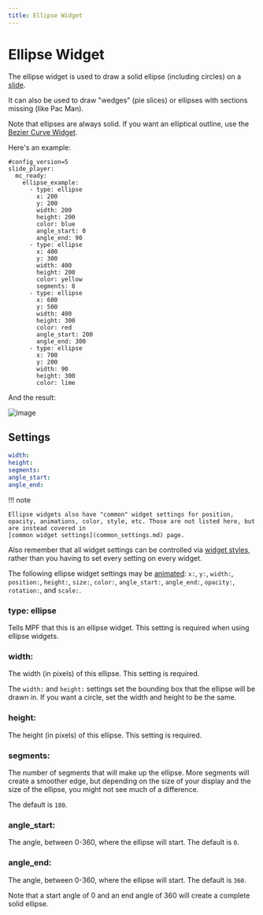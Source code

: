 ```yaml
---
title: Ellipse Widget
---
```


# Ellipse Widget


The ellipse widget is used to draw a solid ellipse (including circles)
on a [slide](../slides/index.md).

It can also be used to draw "wedges" (pie slices) or ellipses with
sections missing (like Pac Man).

Note that ellipses are always solid. If you want an elliptical outline,
use the [Bezier Curve Widget](bezier.md).

Here's an example:

``` mpf-mc-config
#config_version=5
slide_player:
  mc_ready:
    ellipse_example:
      - type: ellipse
        x: 200
        y: 200
        width: 200
        height: 200
        color: blue
        angle_start: 0
        angle_end: 90
      - type: ellipse
        x: 400
        y: 300
        width: 400
        height: 200
        color: yellow
        segments: 8
      - type: ellipse
        x: 600
        y: 500
        width: 400
        height: 300
        color: red
        angle_start: 200
        angle_end: 300
      - type: ellipse
        x: 700
        y: 200
        width: 90
        height: 300
        color: lime
```

And the result:

![image](/displays/images/ellipse.png)

## Settings

``` yaml
width:
height:
segments:
angle_start:
angle_end:
```

!!! note

    Ellipse widgets also have "common" widget settings for position,
    opacity, animations, color, style, etc. Those are not listed here, but
    are instead covered in
    [common widget settings](common_settings.md) page.

Also remember that all widget settings can be controlled via
[widget styles](styles.md), rather than you having to set every setting on every
widget.

The following ellipse widget settings may be
[animated](animation.md):
`x:`, `y:`, `width:`, `position:`, `height:`, `size:`, `color:`,
`angle_start:`, `angle_end:`, `opacity:`, `rotation:`, and `scale:`.

### type: ellipse

Tells MPF that this is an ellipse widget. This setting is required when
using ellipse widgets.

### width:

The width (in pixels) of this ellipse. This setting is required.

The `width:` and `height:` settings set the bounding box that the
ellipse will be drawn in. If you want a circle, set the width and height
to be the same.

### height:

The height (in pixels) of this ellipse. This setting is required.

### segments:

The number of segments that will make up the ellipse. More segments will
create a smoother edge, but depending on the size of your display and
the size of the ellipse, you might not see much of a difference.

The default is `180`.

### angle_start:

The angle, between 0-360, where the ellipse will start. The default is
`0`.

### angle_end:

The angle, between 0-360, where the ellipse will start. The default is
`360`.

Note that a start angle of 0 and an end angle of 360 will create a
complete solid ellipse.
